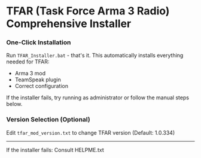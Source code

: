 # TFAR (Task Force Arma 3 Radio) Comprehensive Installer

### One-Click Installation
Run `TFAR_Installer.bat` - that's it. This automatically installs everything needed for TFAR:
- Arma 3 mod
- TeamSpeak plugin
- Correct configuration

If the installer fails, try running as administrator or follow the manual steps below.

### Version Selection (Optional)
Edit `tfar_mod_version.txt` to change TFAR version (Default: 1.0.334)

---

If the installer fails: Consult HELPME.txt
